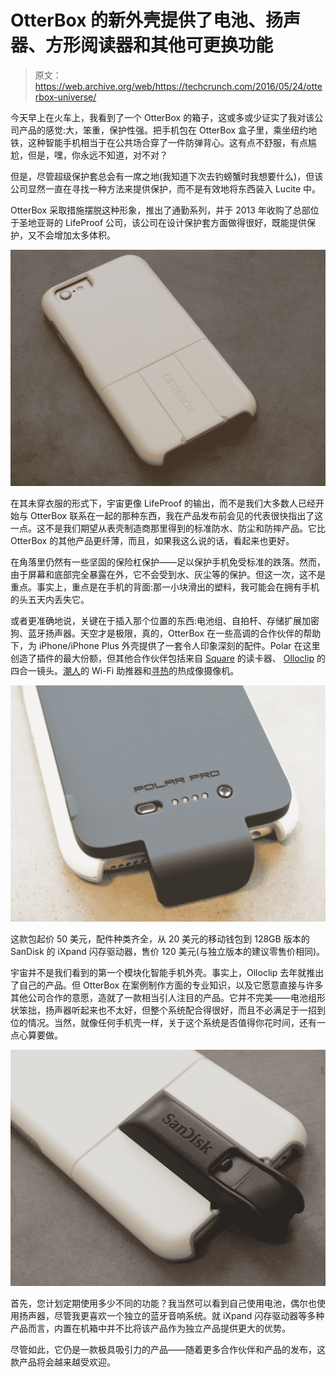 # OtterBox 的新外壳提供了电池、扬声器、方形阅读器和其他可更换功能 

> 原文：<https://web.archive.org/web/https://techcrunch.com/2016/05/24/otterbox-universe/>

今天早上在火车上，我看到了一个 OtterBox 的箱子，这或多或少证实了我对该公司产品的感觉:大，笨重，保护性强。把手机包在 OtterBox 盒子里，乘坐纽约地铁，这种智能手机相当于在公共场合穿了一件防弹背心。这有点不舒服，有点尴尬，但是，嘿，你永远不知道，对不对？

但是，尽管超级保护套总会有一席之地(我知道下次去钓螃蟹时我想要什么)，但该公司显然一直在寻找一种方法来提供保护，而不是有效地将东西装入 Lucite 中。

OtterBox 采取措施摆脱这种形象，推出了通勤系列，并于 2013 年收购了总部位于圣地亚哥的 LifeProof 公司，该公司在设计保护套方面做得很好，既能提供保护，又不会增加太多体积。

![Otterbox](img/ee73171115bfa4b8831c8443e923f2ec.png)

在其未穿衣服的形式下，宇宙更像 LifeProof 的输出，而不是我们大多数人已经开始与 OtterBox 联系在一起的那种东西，我在产品发布前会见的代表很快指出了这一点。这不是我们期望从表壳制造商那里得到的标准防水、防尘和防摔产品。它比 OtterBox 的其他产品更纤薄，而且，如果我这么说的话，看起来也更好。

在角落里仍然有一些坚固的保险杠保护——足以保护手机免受标准的跌落。然而，由于屏幕和底部完全暴露在外，它不会受到水、灰尘等的保护。但这一次，这不是重点。事实上，重点是在手机的背面:那一小块滑出的塑料，我可能会在拥有手机的头五天内丢失它。

或者更准确地说，关键在于插入那个位置的东西:电池组、自拍杆、存储扩展加密狗、蓝牙扬声器。天空才是极限，真的，OtterBox 在一些高调的合作伙伴的帮助下，为 iPhone/iPhone Plus 外壳提供了一套令人印象深刻的配件。Polar 在这里创造了插件的最大份额，但其他合作伙伴包括来自 [Square](https://web.archive.org/web/20221005162718/https://www.crunchbase.com/organization/square) 的读卡器、 [Olloclip](https://web.archive.org/web/20221005162718/https://www.crunchbase.com/organization/olloclip) 的四合一镜头。[潮人](https://web.archive.org/web/20221005162718/https://www.crunchbase.com/organization/influx-2)的 Wi-Fi 助推器和[寻热](https://web.archive.org/web/20221005162718/https://www.crunchbase.com/organization/seek-3)的热成像摄像机。

![Otterbox](img/0b01f7b47bbc94fcb8f071046bcb2e80.png)

这款包起价 50 美元，配件种类齐全，从 20 美元的移动钱包到 128GB 版本的 SanDisk 的 iXpand 闪存驱动器，售价 120 美元(与独立版本的建议零售价相同)。

宇宙并不是我们看到的第一个模块化智能手机外壳。事实上，Olloclip 去年就推出了自己的产品。但 OtterBox 在案例制作方面的专业知识，以及它愿意直接与许多其他公司合作的意愿，造就了一款相当引人注目的产品。它并不完美——电池组形状笨拙，扬声器听起来也不太好，但整个系统配合得很好，而且不必满足于一招到位的情况。当然，就像任何手机壳一样，关于这个系统是否值得你花时间，还有一点心算要做。

![OLYMPUS DIGITAL CAMERA](img/adf3616a3da8015ef70514118e45ac5b.png)

首先，您计划定期使用多少不同的功能？我当然可以看到自己使用电池，偶尔也使用扬声器，尽管我更喜欢一个独立的蓝牙音响系统。就 iXpand 闪存驱动器等多种产品而言，内置在机箱中并不比将该产品作为独立产品提供更大的优势。

尽管如此，它仍是一款极具吸引力的产品——随着更多合作伙伴和产品的发布，这款产品将会越来越受欢迎。